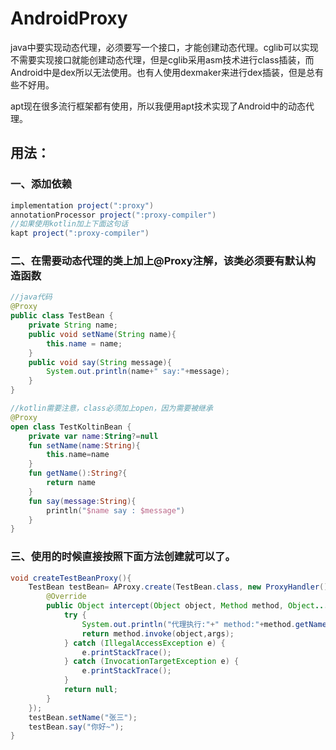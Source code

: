 # AndroidProxy
java中要实现动态代理，必须要写一个接口，才能创建动态代理。cglib可以实现不需要实现接口就能创建动态代理，但是cglib采用asm技术进行class插装，而Android中是dex所以无法使用。也有人使用dexmaker来进行dex插装，但是总有些不好用。

apt现在很多流行框架都有使用，所以我便用apt技术实现了Android中的动态代理。

## 用法：

### 一、添加依赖

```groovy
implementation project(":proxy")
annotationProcessor project(":proxy-compiler")
//如果使用kotlin加上下面这句话
kapt project(":proxy-compiler")
```

### 二、在需要动态代理的类上加上@Proxy注解，该类必须要有默认构造函数

```java
//java代码
@Proxy
public class TestBean {
    private String name;
    public void setName(String name){
        this.name = name;
    }
    public void say(String message){
        System.out.println(name+" say:"+message);
    }
}
```

```kotlin
//kotlin需要注意，class必须加上open，因为需要被继承
@Proxy
open class TestKoltinBean {
    private var name:String?=null
    fun setName(name:String){
        this.name=name
    }
    fun getName():String?{
        return name
    }
    fun say(message:String){
        println("$name say : $message")
    }
}
```

### 三、使用的时候直接按照下面方法创建就可以了。

```java
void createTestBeanProxy(){
    TestBean testBean= AProxy.create(TestBean.class, new ProxyHandler() {
        @Override
        public Object intercept(Object object, Method method, Object... args) {
            try {
                System.out.println("代理执行:"+" method:"+method.getName()+"  args:"+args);
                return method.invoke(object,args);
            } catch (IllegalAccessException e) {
                e.printStackTrace();
            } catch (InvocationTargetException e) {
                e.printStackTrace();
            }
            return null;
        }
    });
    testBean.setName("张三");
    testBean.say("你好~");
}
```

